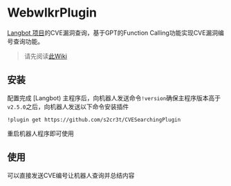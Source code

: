 # WebwlkrPlugin

[Langbot 项目](https://github.com/RockChinQ/LangBot)的CVE漏洞查询，基于GPT的Function Calling功能实现CVE漏洞编号查询功能。


> 请先阅读[此Wiki](https://github.com/RockChinQ/QChatGPT/wiki/%E6%8F%92%E4%BB%B6%E4%BD%BF%E7%94%A8-%E5%86%85%E5%AE%B9%E5%87%BD%E6%95%B0)

## 安装

配置完成 [Langbot) 主程序后，向机器人发送命令`!version`确保主程序版本高于`v2.5.0`之后，向机器人发送以下命令安装插件

```
!plugin get https://github.com/s2cr3t/CVESearchingPlugin
```

重启机器人程序即可使用

## 使用

可以直接发送CVE编号让机器人查询并总结内容
